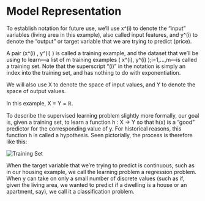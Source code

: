 # Model Representation

To establish notation for future use, we’ll use x^(i) to denote the “input” variables (living area in this example), also called input features, 
and y^(i) to denote the “output” or target variable that we are trying to predict (price). 

A pair (x^(i) , y^(i) ) is called a training example, and the dataset that we’ll be using to learn—a list of m training examples
( x^(i), y^(i) );i=1,...,m—is called a training set. Note that the superscript “(i)” in the notation is simply an index into the training set, and has nothing to do with exponentiation. 

We will also use X to denote the space of input values, and Y to denote the space of output values. 

In this example, X = Y = ℝ. 

To describe the supervised learning problem slightly more formally, our goal is, given a training set, to learn a function h : X → Y so that h(x) is a “good” predictor for the corresponding value of y. 
For historical reasons, this function h is called a hypothesis. Seen pictorially, the process is therefore like this:

![Training Set](https://d3c33hcgiwev3.cloudfront.net/imageAssetProxy.v1/H6qTdZmYEeaagxL7xdFKxA_2f0f671110e8f7446bb2b5b2f75a8874_Screenshot-2016-10-23-20.14.58.png?expiry=1609891200000&hmac=eHbIT01YWoJLCtOn5C0mOcjEAkPHlSmItF4HTPktruM)

When the target variable that we’re trying to predict is continuous, such as in our housing example, we call the learning problem a regression problem. 
When y can take on only a small number of discrete values (such as if, given the living area, we wanted to predict if a dwelling is a house or an apartment, say), we call it a classification problem.
